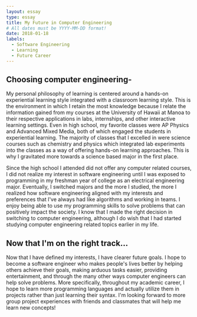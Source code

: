 ```yaml
---
layout: essay
type: essay
title: My Future in Computer Engineering
# All dates must be YYYY-MM-DD format!
date: 2018-01-18
labels:
  - Software Engineering
  - Learning
  - Future Career
---
```

## Choosing computer engineering-
My personal philosophy of learning is centered around a hands-on experiential learning style integrated with a classroom learning style. This is the environment in which I retain the most knowledge because I relate the information gained from my courses at the University of Hawaii at Manoa to their respective applications in labs, internships, and other interactive learning settings. Even in high school, my favorite classes were AP Physics and Advanced Mixed Media, both of which engaged the students in experiential learning. The majority of classes that I excelled in were science courses such as chemistry and physics which integrated lab experiments into the classes as a way of offering hands-on learning approaches. This is why I gravitated more towards a science based major in the first place. 

Since the high school I attended did not offer any computer related courses, I did not realize my interest in software engineering until I was exposed to programming in my freshman year of college as an electrical engineering major. Eventually, I switched majors and the more I studied, the more I realized how software engineering aligned with my interests and preferences that I've always had like algorithms and working in teams. I enjoy being able to use my programming skills to solve problems that can positively impact the society. I know that I made the right decision in switching to computer engineering, although I do wish that I had started studying computer engineering related topics earlier in my life. 

## Now that I'm on the right track...
Now that I have defined my interests, I have clearer future goals. I hope to become a software engineer who makes people's lives better by helping others achieve their goals, making arduous tasks easier, providing entertainment, and through the many other ways computer engineers can help solve problems. More specifically, throughout my academic career, I hope to learn more programming languages and actually utilize them in projects rather than just learning their syntax. I'm looking forward to more group project experiences with friends and classmates that will help me learn new concepts!  

